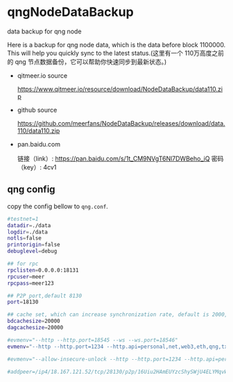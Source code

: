 # qngNodeDataBackup

data backup for qng node


Here is a backup for qng node data, which is the data before block 1100000. This will help you quickly sync to the latest status.(这里有一个 110万高度之前的 qng 节点数据备份，它可以帮助你快速同步到最新状态。)

- qitmeer.io source

  https://www.qitmeer.io/resource/download/NodeDataBackup/data110.zip

- github source

  https://github.com/meerfans/NodeDataBackup/releases/download/data.110/data110.zip

- pan.baidu.com

  链接（link）: https://pan.baidu.com/s/1t_CM9NVgT6Nl7DWBeho_iQ  密码（key）: 4cv1
  

## qng config

copy the config bellow to `qng.conf`.

```bash
#testnet=1
datadir=./data
logdir=./data
notls=false
printorigin=false
debuglevel=debug

## for rpc 
rpclisten=0.0.0.0:18131
rpcuser=meer
rpcpass=meer123

## P2P port,default 8130
port=18130

## cache set, which can increase synchronization rate, default is 2000, for 8G memory,the recommended value 20000.
bdcachesize=20000
dagcachesize=20000

#evmenv="--http --http.port=18545 --ws --ws.port=18546"
evmenv="--http --http.port=1234 --http.api=personal,net,web3,eth,qng,txpool"

#evmenv="--allow-insecure-unlock --http --http.port=1234 --http.api=personal,net,web3,eth,qng,txpool --ws --ws.port=18546 --ws.addr=0.0.0.0 --ws.api=eth,web3,net,debug,txpool"

#addpeer=/ip4/18.167.121.52/tcp/28130/p2p/16Uiu2HAmEUYzcShySWjU4ELYMqvWjH1Z3uL6iG4vaeZwAuHidquR
```
